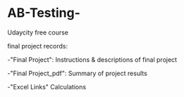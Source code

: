 # AB-Testing-

Udaycity free course 

final project records:

-"Final Project": Instructions & descriptions of final project

-"Final Project_pdf": Summary of project results

-"Excel Links" Calculations
